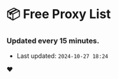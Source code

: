 # :package: Free Proxy List
### Updated every 15 minutes.

- Last updated: `2024-10-27 18:24`

:heart:
